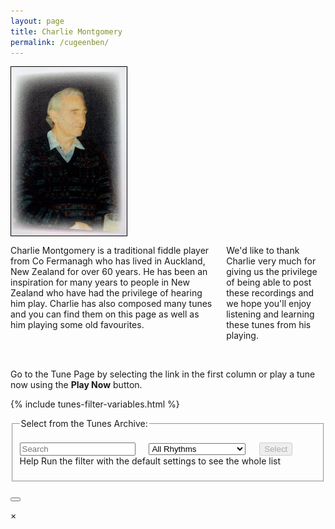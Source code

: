 ```yaml
---
layout: page
title: Charlie Montgomery
permalink: /cugeenben/
---
```

<div class="row">
<div class="small-3 columns">
<img alt="Charlie Montgomery" src="/images/charliemontgomery.jpg" style="border:1px solid black;float:left;">
</div>
<div class="small-9 columns">
<p>
Charlie Montgomery is a traditional fiddle player from Co Fermanagh who has lived in Auckland, New Zealand for over 60 years. He has been an inspiration for many years to people in New Zealand who have had the privilege of hearing him play. Charlie has also composed many tunes and you can find them on this page as well as him playing some old favourites.
</p>
<p>
We'd like to thank Charlie very much for giving us the privilege of being able to post these recordings and we hope you'll enjoy listening and learning these tunes from his playing.
</p>
</div>
</div>

<br />
<p>Go to the Tune Page by selecting the link in the first column or play a tune now using the <strong>Play Now</strong> button.</p>


{% include tunes-filter-variables.html %}

<fieldset>
    <legend>Select from the Tunes Archive:</legend>    
    <form id="wellington" method="get">
        <br />
        <span title="Filter the Tunes Archive for tunes by title or by type such as 'Reel', 'Jig', 'Polka'.">  
        <input type="text" id="title-box" name="title" placeholder='Search'
            value='' onkeydown="enable_button()">
        &emsp;
        <select id="rhythm-box" name="rhythm"  onChange="enable_button()">
            <option value="">All Rhythms</option>
            {% for rhythm in rhythms %}
            {% if rhythm != '' %}
            <option value="{{ rhythm }}">{{ rhythm | capitalize }}</option>
            {% endif %}
            {% endfor %}
        </select>
        </span>    
        &emsp;
        <span title="Run the filter with the default settings to see the whole list">
        <input class="filterButton filterDisabled" id="submit_button" type="submit" name="submit" value="Select" disabled>
        </span>      
        <div class="popup filterButton" onclick="helpFunction()">
        Help
            <span class="popuptext" id="helpPopup">
                Run the filter with the default settings to see the whole list
            </span>
        </div>
    </form>
    <p></p>
    <div id="tunes-count"></div>
</fieldset>

<div class="row rowTuneTable">
  <div class="small-11 columns tuneTable" id="tuneTable"></div>
  <div class="small-1 columns tableSlider" id="tableSlider"></div>
</div>

<!-- Trigger/Open The Modal -->

<button id="myBtn"></button>

<!-- The Modal -->

<div id="myModal" class="modal">
    <!-- Modal content -->
    <div class="modal-content">
        <span class="close">×</span>
        <!-- *** Player controls *** -->
        <div id="tuneTitle"></div>
        <div id="tuneInfo"></div>
        <br />
        <div class="player">
            <div id="audioPlayer"></div>
            <div id="showPlayer"></div>
        </div>
        <!-- *** loop presets *** -->
        <form id="loopForm" style="display: none;">
            <input type="button" class="filterButton" value="Show Preset Loops" onclick="toggleLoops(this);">
        </form>
        <div id="loopPresetControls" style="display: none;">.</div>
        <!-- *** rendered ABC and tune selector scrolling table *** -->
        <form id="dotsForm" style="display: none;">
            <input type="button" class="filterButton" value="Show the Dots" onclick="toggleTheDots(this);">
        </form>
        <div class="outputABC">
        <div id="paper0" style="display: none;"></div>
        <div id='abcSource' style="display: none;">
            <textarea name='abcText' id="abcText"></textarea>
        </div>
    </div>
</div>

<div id="debug"></div>

<script>
    window.store = {

      {% assign tunes = site.tunes %}
      {% assign sortedtunes = tunes | sort: 'titleID' %}
      {% assign tuneID = 200 %}
      {% for tune in sortedtunes %}
        {% if tune.tags contains 'cm' %}
        {% assign tuneID = tuneID | plus: 1 %}
        "{{ tuneID }}": {
        "title": "{{ tune.title | xml_escape }}",
        "tuneID": "{{ tuneID }}",
        "key": "{{ tune.key | xml_escape }}",
        "rhythm": "{{ tune.rhythm | xml_escape }}",
        "url": "{{ tune.url | xml_escape }}",
        "mp3": "{{ site.mp3_host | append: tune.mp3_file | xml_escape }}",
        "mp3_source": "{{ tune.mp3_source | strip_html | xml_escape }}",
        "repeats": "{{ tune.repeats }}",
        "parts": "{{ tune.parts }}",
        "abc": {{ tune.abc | jsonify }}
        }{% unless forloop.last %},{% endunless %}
        {% endif %}
      {% endfor %}
    };
</script>

<script src="{{ site.js_host }}/js/lunr.min.js"></script>

<script src="{{ site.js_host }}/js/build_table_tunes_archive.js"></script>

<script>
  $(document).ready(function() {
    audioPlayer.innerHTML = createAudioPlayer();

    /* Set initial sort order */
    $.tablesorter.defaults.sortList = [[0,0]];

    $("#tunes").tablesorter({headers: { 0:{sorter: 'ignoreArticles'}, 1:{sorter: false}, 2:{sorter: false}}});  

    createArchiveSlider('tableSlider');
    document.getElementById("tunes").addEventListener("scroll", scroll_indicator);
  });
</script>

<script>
// When the user clicks on <div>, open the popup
function helpFunction() {
  var popup = document.getElementById("helpPopup");
  popup.classList.toggle("show");
}

// Get the modal
var modal = document.getElementById("myModal");

// Get the button that opens the modal
var btn = document.getElementById("myBtn");

// Get the <span> element that closes the modal
var span = document.getElementsByClassName("close")[0];

// When the user clicks on the button, open the modal
btn.onclick = function() {
  modal.style.display = "block";
}

// When the user clicks on <span> (x), close the modal
span.onclick = function() {
    if (OneAudioPlayer.paused == false) { // audio is currently playing.
        OneAudioPlayer.pause();
    }
    modal.style.display = "none";
}

// When the user clicks anywhere outside of the modal, close it
window.onclick = function(event) {
  if (event.target == modal) {
      if (OneAudioPlayer.paused == false) { // audio is currently playing.
          OneAudioPlayer.pause();
      }
      modal.style.display = "none";
  }
}
</script>
